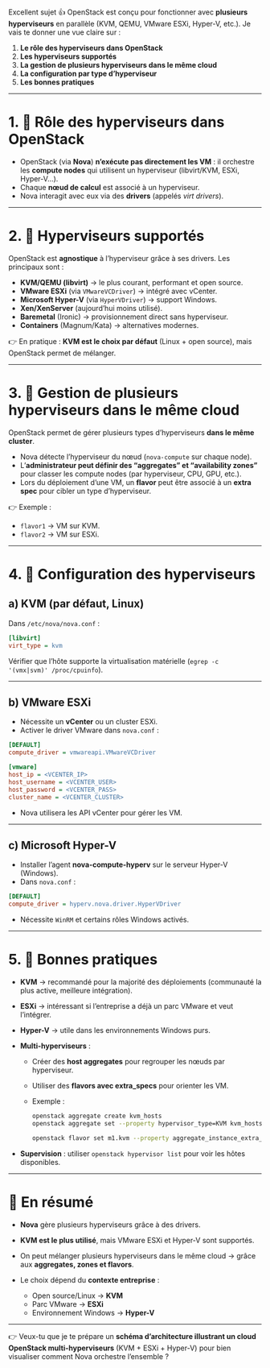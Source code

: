 Excellent sujet 👍 OpenStack est conçu pour fonctionner avec **plusieurs hyperviseurs** en parallèle (KVM, QEMU, VMware ESXi, Hyper-V, etc.). Je vais te donner une vue claire sur :

1. **Le rôle des hyperviseurs dans OpenStack**
2. **Les hyperviseurs supportés**
3. **La gestion de plusieurs hyperviseurs dans le même cloud**
4. **La configuration par type d’hyperviseur**
5. **Les bonnes pratiques**

---

# 1. 🎯 Rôle des hyperviseurs dans OpenStack

* OpenStack (via **Nova**) **n’exécute pas directement les VM** : il orchestre les **compute nodes** qui utilisent un hyperviseur (libvirt/KVM, ESXi, Hyper-V…).
* Chaque **nœud de calcul** est associé à un hyperviseur.
* Nova interagit avec eux via des **drivers** (appelés *virt drivers*).

---

# 2. 🔹 Hyperviseurs supportés

OpenStack est **agnostique** à l’hyperviseur grâce à ses drivers. Les principaux sont :

* **KVM/QEMU (libvirt)** → le plus courant, performant et open source.
* **VMware ESXi** (via `VMwareVCDriver`) → intégré avec vCenter.
* **Microsoft Hyper-V** (via `HyperVDriver`) → support Windows.
* **Xen/XenServer** (aujourd’hui moins utilisé).
* **Baremetal** (Ironic) → provisionnement direct sans hyperviseur.
* **Containers** (Magnum/Kata) → alternatives modernes.

👉 En pratique : **KVM est le choix par défaut** (Linux + open source), mais OpenStack permet de mélanger.

---

# 3. 🔹 Gestion de plusieurs hyperviseurs dans le même cloud

OpenStack permet de gérer plusieurs types d’hyperviseurs **dans le même cluster**.

* Nova détecte l’hyperviseur du nœud (`nova-compute` sur chaque node).
* L’**administrateur peut définir des “aggregates” et “availability zones”** pour classer les compute nodes (par hyperviseur, CPU, GPU, etc.).
* Lors du déploiement d’une VM, un **flavor** peut être associé à un **extra spec** pour cibler un type d’hyperviseur.

👉 Exemple :

* `flavor1` → VM sur KVM.
* `flavor2` → VM sur ESXi.

---

# 4. 🔹 Configuration des hyperviseurs

## a) **KVM (par défaut, Linux)**

Dans `/etc/nova/nova.conf` :

```ini
[libvirt]
virt_type = kvm
```

Vérifier que l’hôte supporte la virtualisation matérielle (`egrep -c '(vmx|svm)' /proc/cpuinfo`).

---

## b) **VMware ESXi**

* Nécessite un **vCenter** ou un cluster ESXi.
* Activer le driver VMware dans `nova.conf` :

```ini
[DEFAULT]
compute_driver = vmwareapi.VMwareVCDriver

[vmware]
host_ip = <VCENTER_IP>
host_username = <VCENTER_USER>
host_password = <VCENTER_PASS>
cluster_name = <VCENTER_CLUSTER>
```

* Nova utilisera les API vCenter pour gérer les VM.

---

## c) **Microsoft Hyper-V**

* Installer l’agent **nova-compute-hyperv** sur le serveur Hyper-V (Windows).
* Dans `nova.conf` :

```ini
[DEFAULT]
compute_driver = hyperv.nova.driver.HyperVDriver
```

* Nécessite `WinRM` et certains rôles Windows activés.

---

# 5. 🔹 Bonnes pratiques

* **KVM** → recommandé pour la majorité des déploiements (communauté la plus active, meilleure intégration).
* **ESXi** → intéressant si l’entreprise a déjà un parc VMware et veut l’intégrer.
* **Hyper-V** → utile dans les environnements Windows purs.
* **Multi-hyperviseurs** :

  * Créer des **host aggregates** pour regrouper les nœuds par hyperviseur.
  * Utiliser des **flavors avec extra\_specs** pour orienter les VM.
  * Exemple :

    ```bash
    openstack aggregate create kvm_hosts
    openstack aggregate set --property hypervisor_type=KVM kvm_hosts

    openstack flavor set m1.kvm --property aggregate_instance_extra_specs:hypervisor_type=KVM
    ```
* **Supervision** : utiliser `openstack hypervisor list` pour voir les hôtes disponibles.

---

# 📌 En résumé

* **Nova** gère plusieurs hyperviseurs grâce à des drivers.
* **KVM est le plus utilisé**, mais VMware ESXi et Hyper-V sont supportés.
* On peut mélanger plusieurs hyperviseurs dans le même cloud → grâce aux **aggregates, zones et flavors**.
* Le choix dépend du **contexte entreprise** :

  * Open source/Linux → **KVM**
  * Parc VMware → **ESXi**
  * Environnement Windows → **Hyper-V**

---

👉 Veux-tu que je te prépare un **schéma d’architecture illustrant un cloud OpenStack multi-hyperviseurs** (KVM + ESXi + Hyper-V) pour bien visualiser comment Nova orchestre l’ensemble ?
